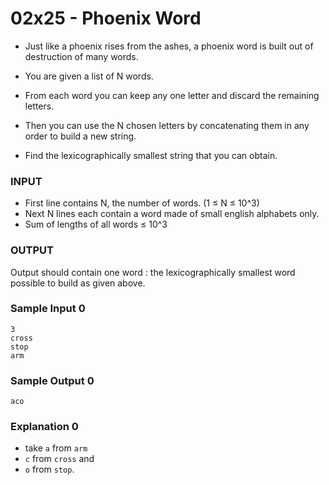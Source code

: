 # 02x25 - Phoenix Word

-   Just like a phoenix rises from the ashes, a phoenix word
    is built out of destruction of many words.

-   You are given a list of N words.
-   From each word you can keep any one letter and discard
    the remaining letters.
-   Then you can use the N chosen letters by concatenating
    them in any order to build a new string.
-   Find the lexicographically smallest string that you can obtain.

### INPUT

-   First line contains N, the number of words. (1 ≤ N ≤ 10^3)
-   Next N lines each contain a word made of small english alphabets only.
-   Sum of lengths of all words ≤ 10^3

### OUTPUT

Output should contain one word : the lexicographically smallest
word possible to build as given above.

### Sample Input 0

```
3
cross
stop
arm
```

### Sample Output 0

```
aco
```

### Explanation 0

-   take `a` from `arm`
-   `c` from `cross` and
-   `o` from `stop`.
